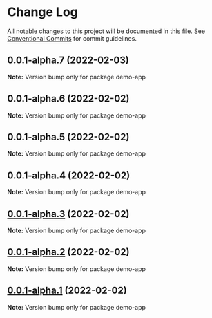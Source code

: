 # Change Log

All notable changes to this project will be documented in this file.
See [Conventional Commits](https://conventionalcommits.org) for commit guidelines.

## 0.0.1-alpha.7 (2022-02-03)

**Note:** Version bump only for package demo-app





## 0.0.1-alpha.6 (2022-02-02)

**Note:** Version bump only for package demo-app





## 0.0.1-alpha.5 (2022-02-02)

**Note:** Version bump only for package demo-app





## 0.0.1-alpha.4 (2022-02-02)

**Note:** Version bump only for package demo-app





## [0.0.1-alpha.3](https://github.com/diegopf/gh-actions-playground/compare/v0.0.1-alpha.2...v0.0.1-alpha.3) (2022-02-02)

**Note:** Version bump only for package demo-app





## [0.0.1-alpha.2](https://github.com/diegopf/gh-actions-playground/compare/v0.0.1-alpha.1...v0.0.1-alpha.2) (2022-02-02)

**Note:** Version bump only for package demo-app





## [0.0.1-alpha.1](https://github.com/diegopf/gh-actions-playground/compare/v0.0.1-alpha.0...v0.0.1-alpha.1) (2022-02-02)

**Note:** Version bump only for package demo-app
